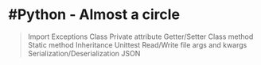 #Python - Almost a circle
==========================
>Import
>Exceptions
>Class
>Private attribute
>Getter/Setter
>Class method
>Static method
>Inheritance
>Unittest
>Read/Write file
>args and kwargs
>Serialization/Deserialization
>JSON
